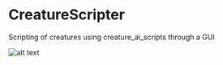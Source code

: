 # CreatureScripter
Scripting of creatures using creature_ai_scripts through a GUI


![alt text](http://i.imgur.com/NRY7Cz0.png)
